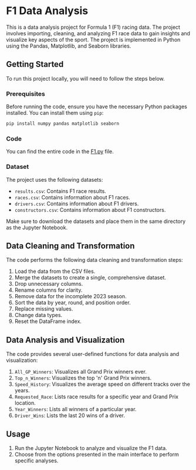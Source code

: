 # F1 Data Analysis

This is a data analysis project for Formula 1 (F1) racing data. The project involves importing, cleaning, and analyzing F1 race data to gain insights and visualize key aspects of the sport. The project is implemented in Python using the Pandas, Matplotlib, and Seaborn libraries.

## Getting Started

To run this project locally, you will need to follow the steps below.

### Prerequisites

Before running the code, ensure you have the necessary Python packages installed. You can install them using `pip`:

```bash
pip install numpy pandas matplotlib seaborn
```

### Code

You can find the entire code in the [F1.py](F1.py) file.

### Dataset

The project uses the following datasets:
- `results.csv`: Contains F1 race results.
- `races.csv`: Contains information about F1 races.
- `drivers.csv`: Contains information about F1 drivers.
- `constructors.csv`: Contains information about F1 constructors.

Make sure to download the datasets and place them in the same directory as the Jupyter Notebook.

## Data Cleaning and Transformation

The code performs the following data cleaning and transformation steps:

1. Load the data from the CSV files.
2. Merge the datasets to create a single, comprehensive dataset.
3. Drop unnecessary columns.
4. Rename columns for clarity.
5. Remove data for the incomplete 2023 season.
6. Sort the data by year, round, and position order.
7. Replace missing values.
8. Change data types.
9. Reset the DataFrame index.

## Data Analysis and Visualization

The code provides several user-defined functions for data analysis and visualization:

1. `All_GP_Winners`: Visualizes all Grand Prix winners ever.
2. `Top_n_Winners`: Visualizes the top 'n' Grand Prix winners.
3. `Speed_History`: Visualizes the average speed on different tracks over the years.
4. `Requested_Race`: Lists race results for a specific year and Grand Prix location.
5. `Year_Winners`: Lists all winners of a particular year.
6. `Driver_Wins`: Lists the last 20 wins of a driver.

## Usage

1. Run the Jupyter Notebook to analyze and visualize the F1 data.
2. Choose from the options presented in the main interface to perform specific analyses.
